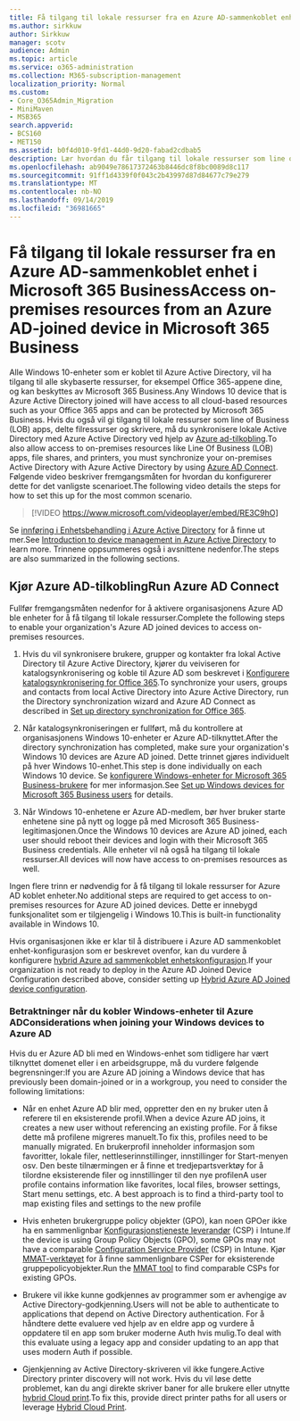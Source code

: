 ```yaml
---
title: Få tilgang til lokale ressurser fra en Azure AD-sammenkoblet enhet i Microsoft 365 Business
ms.author: sirkkuw
author: Sirkkuw
manager: scotv
audience: Admin
ms.topic: article
ms.service: o365-administration
ms.collection: M365-subscription-management
localization_priority: Normal
ms.custom:
- Core_O365Admin_Migration
- MiniMaven
- MSB365
search.appverid:
- BCS160
- MET150
ms.assetid: b0f4d010-9fd1-44d0-9d20-fabad2cdbab5
description: Lær hvordan du får tilgang til lokale ressurser som line of Business-apper, delte filressurser og skrivere fra en Azure Active Directory som er koblet til Windows 10-enheten.
ms.openlocfilehash: ab9049e78617372463b8446dc8f8bc0089d8c117
ms.sourcegitcommit: 91ff1d4339f0f043c2b43997d87d84677c79e279
ms.translationtype: MT
ms.contentlocale: nb-NO
ms.lasthandoff: 09/14/2019
ms.locfileid: "36981665"
---
```

# <a name="access-on-premises-resources-from-an-azure-ad-joined-device-in-microsoft-365-business"></a><span data-ttu-id="1cce2-103">Få tilgang til lokale ressurser fra en Azure AD-sammenkoblet enhet i Microsoft 365 Business</span><span class="sxs-lookup"><span data-stu-id="1cce2-103">Access on-premises resources from an Azure AD-joined device in Microsoft 365 Business</span></span>

<span data-ttu-id="1cce2-104">Alle Windows 10-enheter som er koblet til Azure Active Directory, vil ha tilgang til alle skybaserte ressurser, for eksempel Office 365-appene dine, og kan beskyttes av Microsoft 365 Business.</span><span class="sxs-lookup"><span data-stu-id="1cce2-104">Any Windows 10 device that is Azure Active Directory joined will have access to all cloud-based resources such as your Office 365 apps and can be protected by Microsoft 365 Business.</span></span> <span data-ttu-id="1cce2-105">Hvis du også vil gi tilgang til lokale ressurser som line of Business (LOB) apps, delte filressurser og skrivere, må du synkronisere lokale Active Directory med Azure Active Directory ved hjelp av [Azure ad-tilkobling](https://docs.microsoft.com/en-us/azure/active-directory/connect/active-directory-aadconnect).</span><span class="sxs-lookup"><span data-stu-id="1cce2-105">To also allow access to on-premises resources like Line Of Business (LOB) apps, file shares, and printers, you must synchronize your on-premises Active Directory with Azure Active Directory by using [Azure AD Connect](https://docs.microsoft.com/en-us/azure/active-directory/connect/active-directory-aadconnect).</span></span> <span data-ttu-id="1cce2-106">Følgende video beskriver fremgangsmåten for hvordan du konfigurerer dette for det vanligste scenarioet.</span><span class="sxs-lookup"><span data-stu-id="1cce2-106">The following video details the steps for how to set this up for the most common scenario.</span></span>
 
> [!VIDEO https://www.microsoft.com/videoplayer/embed/RE3C9hO]

<span data-ttu-id="1cce2-107">Se [innføring i Enhetsbehandling i Azure Active Directory](https://docs.microsoft.com/en-us/azure/active-directory/device-management-introduction) for å finne ut mer.</span><span class="sxs-lookup"><span data-stu-id="1cce2-107">See [Introduction to device management in Azure Active Directory](https://docs.microsoft.com/en-us/azure/active-directory/device-management-introduction) to learn more.</span></span>
<span data-ttu-id="1cce2-108">Trinnene oppsummeres også i avsnittene nedenfor.</span><span class="sxs-lookup"><span data-stu-id="1cce2-108">The steps are also summarized in the following sections.</span></span>

## <a name="run-azure-ad-connect"></a><span data-ttu-id="1cce2-109">Kjør Azure AD-tilkobling</span><span class="sxs-lookup"><span data-stu-id="1cce2-109">Run Azure AD Connect</span></span>

<span data-ttu-id="1cce2-110">Fullfør fremgangsmåten nedenfor for å aktivere organisasjonens Azure AD ble enheter for å få tilgang til lokale ressurser.</span><span class="sxs-lookup"><span data-stu-id="1cce2-110">Complete the following steps to enable your organization's Azure AD joined devices to access on-premises resources.</span></span>
  
1. <span data-ttu-id="1cce2-111">Hvis du vil synkronisere brukere, grupper og kontakter fra lokal Active Directory til Azure Active Directory, kjører du veiviseren for katalogsynkronisering og koble til Azure AD som beskrevet i [Konfigurere katalogsynkronisering for Office 365](https://support.office.com/article/1b3b5318-6977-42ed-b5c7-96fa74b08846).</span><span class="sxs-lookup"><span data-stu-id="1cce2-111">To synchronize your users, groups and contacts from local Active Directory into Azure Active Directory, run the Directory synchronization wizard and Azure AD Connect as described in [Set up directory synchronization for Office 365](https://support.office.com/article/1b3b5318-6977-42ed-b5c7-96fa74b08846).</span></span>
    
2. <span data-ttu-id="1cce2-112">Når katalogsynkroniseringen er fullført, må du kontrollere at organisasjonens Windows 10-enheter er Azure AD-tilknyttet.</span><span class="sxs-lookup"><span data-stu-id="1cce2-112">After the directory synchronization has completed, make sure your organization's Windows 10 devices are Azure AD joined.</span></span> <span data-ttu-id="1cce2-113">Dette trinnet gjøres individuelt på hver Windows 10-enhet.</span><span class="sxs-lookup"><span data-stu-id="1cce2-113">This step is done individually on each Windows 10 device.</span></span> <span data-ttu-id="1cce2-114">Se [konfigurere Windows-enheter for Microsoft 365 Business-brukere](set-up-windows-devices.md) for mer informasjon.</span><span class="sxs-lookup"><span data-stu-id="1cce2-114">See [Set up Windows devices for Microsoft 365 Business users](set-up-windows-devices.md) for details.</span></span> 
    
3. <span data-ttu-id="1cce2-115">Når Windows 10-enhetene er Azure AD-medlem, bør hver bruker starte enhetene sine på nytt og logge på med Microsoft 365 Business-legitimasjonen.</span><span class="sxs-lookup"><span data-stu-id="1cce2-115">Once the Windows 10 devices are Azure AD joined, each user should reboot their devices and login with their Microsoft 365 Business credentials.</span></span> <span data-ttu-id="1cce2-116">Alle enheter vil nå også ha tilgang til lokale ressurser.</span><span class="sxs-lookup"><span data-stu-id="1cce2-116">All devices will now have access to on-premises resources as well.</span></span>
    
<span data-ttu-id="1cce2-117">Ingen flere trinn er nødvendig for å få tilgang til lokale ressurser for Azure AD koblet enheter.</span><span class="sxs-lookup"><span data-stu-id="1cce2-117">No additional steps are required to get access to on-premises resources for Azure AD joined devices.</span></span> <span data-ttu-id="1cce2-118">Dette er innebygd funksjonalitet som er tilgjengelig i Windows 10.</span><span class="sxs-lookup"><span data-stu-id="1cce2-118">This is built-in functionality available in Windows 10.</span></span> 
  
<span data-ttu-id="1cce2-119">Hvis organisasjonen ikke er klar til å distribuere i Azure AD sammenkoblet enhet-konfigurasjon som er beskrevet ovenfor, kan du vurdere å konfigurere [hybrid Azure ad sammenkoblet enhetskonfigurasjon](manage-windows-devices.md).</span><span class="sxs-lookup"><span data-stu-id="1cce2-119">If your organization is not ready to deploy in the Azure AD Joined Device Configuration described above, consider setting up [Hybrid Azure AD Joined device configuration](manage-windows-devices.md).</span></span>
  
### <a name="considerations-when-joining-your-windows-devices-to-azure-ad"></a><span data-ttu-id="1cce2-120">Betraktninger når du kobler Windows-enheter til Azure AD</span><span class="sxs-lookup"><span data-stu-id="1cce2-120">Considerations when joining your Windows devices to Azure AD</span></span>

<span data-ttu-id="1cce2-121">Hvis du er Azure AD bli med en Windows-enhet som tidligere har vært tilknyttet domenet eller i en arbeidsgruppe, må du vurdere følgende begrensninger:</span><span class="sxs-lookup"><span data-stu-id="1cce2-121">If you are Azure AD joining a Windows device that has previously been domain-joined or in a workgroup, you need to consider the following limitations:</span></span>
  
- <span data-ttu-id="1cce2-122">Når en enhet Azure AD blir med, oppretter den en ny bruker uten å referere til en eksisterende profil.</span><span class="sxs-lookup"><span data-stu-id="1cce2-122">When a device Azure AD joins, it creates a new user without referencing an existing profile.</span></span> <span data-ttu-id="1cce2-123">For å fikse dette må profilene migreres manuelt.</span><span class="sxs-lookup"><span data-stu-id="1cce2-123">To fix this, profiles need to be manually migrated.</span></span> <span data-ttu-id="1cce2-124">En brukerprofil inneholder informasjon som favoritter, lokale filer, nettleserinnstillinger, innstillinger for Start-menyen osv. Den beste tilnærmingen er å finne et tredjepartsverktøy for å tilordne eksisterende filer og innstillinger til den nye profilen</span><span class="sxs-lookup"><span data-stu-id="1cce2-124">A user profile contains information like favorites, local files, browser settings, Start menu settings, etc. A best approach is to find a third-party tool to map existing files and settings to the new profile</span></span>

- <span data-ttu-id="1cce2-125">Hvis enheten brukergruppe policy objekter (GPO), kan noen GPOer ikke ha en sammenlignbar [Konfigurasjonstjeneste leverandør](https://docs.microsoft.com/windows/configuration/provisioning-packages/how-it-pros-can-use-configuration-service-providers) (CSP) i Intune.</span><span class="sxs-lookup"><span data-stu-id="1cce2-125">If the device is using Group Policy Objects (GPO), some GPOs may not have a comparable [Configuration Service Provider](https://docs.microsoft.com/windows/configuration/provisioning-packages/how-it-pros-can-use-configuration-service-providers) (CSP) in Intune.</span></span> <span data-ttu-id="1cce2-126">Kjør [MMAT-verktøyet](https://www.microsoft.com/download/details.aspx?id=45520) for å finne sammenlignbare CSPer for eksisterende gruppepolicyobjekter.</span><span class="sxs-lookup"><span data-stu-id="1cce2-126">Run the [MMAT tool](https://www.microsoft.com/download/details.aspx?id=45520) to find comparable CSPs for existing GPOs.</span></span>

- <span data-ttu-id="1cce2-127">Brukere vil ikke kunne godkjennes av programmer som er avhengige av Active Directory-godkjenning.</span><span class="sxs-lookup"><span data-stu-id="1cce2-127">Users will not be able to authenticate to applications that depend on Active Directory authentication.</span></span> <span data-ttu-id="1cce2-128">For å håndtere dette evaluere ved hjelp av en eldre app og vurdere å oppdatere til en app som bruker moderne Auth hvis mulig.</span><span class="sxs-lookup"><span data-stu-id="1cce2-128">To deal with this evaluate using a legacy app and consider updating to an app that uses modern Auth if possible.</span></span>

- <span data-ttu-id="1cce2-129">Gjenkjenning av Active Directory-skriveren vil ikke fungere.</span><span class="sxs-lookup"><span data-stu-id="1cce2-129">Active Directory printer discovery will not work.</span></span> <span data-ttu-id="1cce2-130">Hvis du vil løse dette problemet, kan du angi direkte skriver baner for alle brukere eller utnytte [hybrid Cloud print](https://docs.microsoft.com/windows-server/administration/hybrid-cloud-print/hybrid-cloud-print-deploy).</span><span class="sxs-lookup"><span data-stu-id="1cce2-130">To fix this, provide direct printer paths for all users or leverage [Hybrid Cloud Print](https://docs.microsoft.com/windows-server/administration/hybrid-cloud-print/hybrid-cloud-print-deploy).</span></span>
